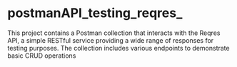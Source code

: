 # postmanAPI_testing_reqres_
This project contains a Postman collection that interacts with the Reqres API, a simple RESTful service providing a wide range of responses for testing purposes. The collection includes various endpoints to demonstrate basic CRUD operations
